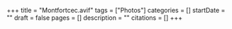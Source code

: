 +++
title = "Montfortcec.avif"
tags = ["Photos"]
categories = []
startDate = ""
draft = false
pages = []
description = ""
citations = []
+++
